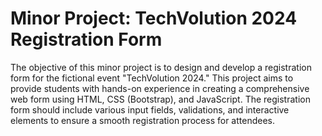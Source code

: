 # Minor Project: TechVolution 2024 Registration Form

The objective of this minor project is to design and develop a registration form for
the fictional event "TechVolution 2024." This project aims to provide students with
hands-on experience in creating a comprehensive web form using HTML, CSS
(Bootstrap), and JavaScript. The registration form should include various input
fields, validations, and interactive elements to ensure a smooth registration
process for attendees.
